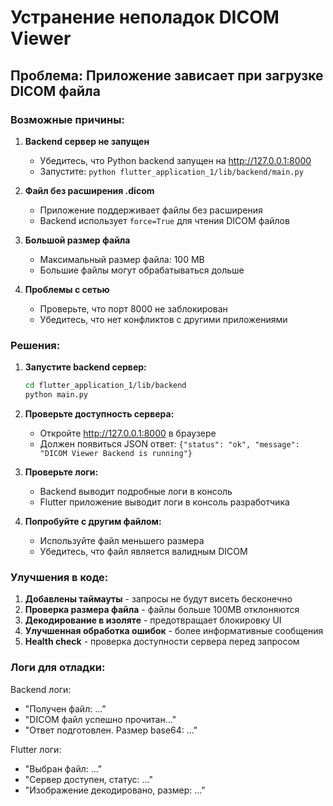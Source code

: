 # Устранение неполадок DICOM Viewer

## Проблема: Приложение зависает при загрузке DICOM файла

### Возможные причины:

1. **Backend сервер не запущен**
   - Убедитесь, что Python backend запущен на http://127.0.0.1:8000
   - Запустите: `python flutter_application_1/lib/backend/main.py`

2. **Файл без расширения .dicom**
   - Приложение поддерживает файлы без расширения
   - Backend использует `force=True` для чтения DICOM файлов

3. **Большой размер файла**
   - Максимальный размер файла: 100 MB
   - Большие файлы могут обрабатываться дольше

4. **Проблемы с сетью**
   - Проверьте, что порт 8000 не заблокирован
   - Убедитесь, что нет конфликтов с другими приложениями

### Решения:

1. **Запустите backend сервер:**
   ```bash
   cd flutter_application_1/lib/backend
   python main.py
   ```

2. **Проверьте доступность сервера:**
   - Откройте http://127.0.0.1:8000 в браузере
   - Должен появиться JSON ответ: `{"status": "ok", "message": "DICOM Viewer Backend is running"}`

3. **Проверьте логи:**
   - Backend выводит подробные логи в консоль
   - Flutter приложение выводит логи в консоль разработчика

4. **Попробуйте с другим файлом:**
   - Используйте файл меньшего размера
   - Убедитесь, что файл является валидным DICOM

### Улучшения в коде:

1. **Добавлены таймауты** - запросы не будут висеть бесконечно
2. **Проверка размера файла** - файлы больше 100MB отклоняются
3. **Декодирование в изоляте** - предотвращает блокировку UI
4. **Улучшенная обработка ошибок** - более информативные сообщения
5. **Health check** - проверка доступности сервера перед запросом

### Логи для отладки:

Backend логи:
- "Получен файл: ..."
- "DICOM файл успешно прочитан..."
- "Ответ подготовлен. Размер base64: ..."

Flutter логи:
- "Выбран файл: ..."
- "Сервер доступен, статус: ..."
- "Изображение декодировано, размер: ..."



